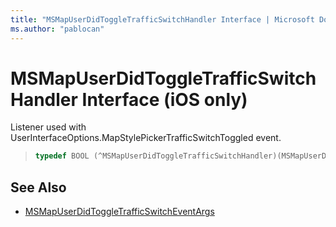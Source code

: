 ```yaml
---
title: "MSMapUserDidToggleTrafficSwitchHandler Interface | Microsoft Docs"
ms.author: "pablocan"
---
```


# MSMapUserDidToggleTrafficSwitchHandler Interface (iOS only)

Listener used with UserInterfaceOptions.MapStylePickerTrafficSwitchToggled event.

>```objectivec
> typedef BOOL (^MSMapUserDidToggleTrafficSwitchHandler)(MSMapUserDidToggleTrafficSwitchEventArgs* _Nonnull);
>```

## See Also

* [MSMapUserDidToggleTrafficSwitchEventArgs](MSMapUserDidToggleTrafficSwitchEventArgs-class.md)